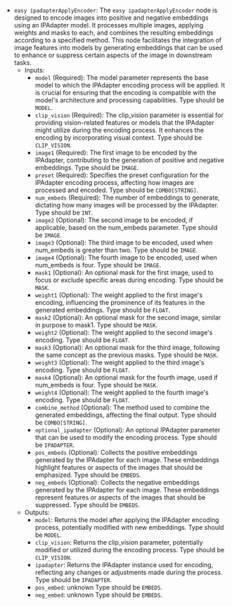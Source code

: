 - `easy ipadapterApplyEncoder`: The `easy ipadapterApplyEncoder` node is designed to encode images into positive and negative embeddings using an IPAdapter model. It processes multiple images, applying weights and masks to each, and combines the resulting embeddings according to a specified method. This node facilitates the integration of image features into models by generating embeddings that can be used to enhance or suppress certain aspects of the image in downstream tasks.
    - Inputs:
        - `model` (Required): The model parameter represents the base model to which the IPAdapter encoding process will be applied. It is crucial for ensuring that the encoding is compatible with the model's architecture and processing capabilities. Type should be `MODEL`.
        - `clip_vision` (Required): The clip_vision parameter is essential for providing vision-related features or models that the IPAdapter might utilize during the encoding process. It enhances the encoding by incorporating visual context. Type should be `CLIP_VISION`.
        - `image1` (Required): The first image to be encoded by the IPAdapter, contributing to the generation of positive and negative embeddings. Type should be `IMAGE`.
        - `preset` (Required): Specifies the preset configuration for the IPAdapter encoding process, affecting how images are processed and encoded. Type should be `COMBO[STRING]`.
        - `num_embeds` (Required): The number of embeddings to generate, dictating how many images will be processed by the IPAdapter. Type should be `INT`.
        - `image2` (Optional): The second image to be encoded, if applicable, based on the num_embeds parameter. Type should be `IMAGE`.
        - `image3` (Optional): The third image to be encoded, used when num_embeds is greater than two. Type should be `IMAGE`.
        - `image4` (Optional): The fourth image to be encoded, used when num_embeds is four. Type should be `IMAGE`.
        - `mask1` (Optional): An optional mask for the first image, used to focus or exclude specific areas during encoding. Type should be `MASK`.
        - `weight1` (Optional): The weight applied to the first image's encoding, influencing the prominence of its features in the generated embeddings. Type should be `FLOAT`.
        - `mask2` (Optional): An optional mask for the second image, similar in purpose to mask1. Type should be `MASK`.
        - `weight2` (Optional): The weight applied to the second image's encoding. Type should be `FLOAT`.
        - `mask3` (Optional): An optional mask for the third image, following the same concept as the previous masks. Type should be `MASK`.
        - `weight3` (Optional): The weight applied to the third image's encoding. Type should be `FLOAT`.
        - `mask4` (Optional): An optional mask for the fourth image, used if num_embeds is four. Type should be `MASK`.
        - `weight4` (Optional): The weight applied to the fourth image's encoding. Type should be `FLOAT`.
        - `combine_method` (Optional): The method used to combine the generated embeddings, affecting the final output. Type should be `COMBO[STRING]`.
        - `optional_ipadapter` (Optional): An optional IPAdapter parameter that can be used to modify the encoding process. Type should be `IPADAPTER`.
        - `pos_embeds` (Optional): Collects the positive embeddings generated by the IPAdapter for each image. These embeddings highlight features or aspects of the images that should be emphasized. Type should be `EMBEDS`.
        - `neg_embeds` (Optional): Collects the negative embeddings generated by the IPAdapter for each image. These embeddings represent features or aspects of the images that should be suppressed. Type should be `EMBEDS`.
    - Outputs:
        - `model`: Returns the model after applying the IPAdapter encoding process, potentially modified with new embeddings. Type should be `MODEL`.
        - `clip_vision`: Returns the clip_vision parameter, potentially modified or utilized during the encoding process. Type should be `CLIP_VISION`.
        - `ipadapter`: Returns the IPAdapter instance used for encoding, reflecting any changes or adjustments made during the process. Type should be `IPADAPTER`.
        - `pos_embed`: unknown Type should be `EMBEDS`.
        - `neg_embed`: unknown Type should be `EMBEDS`.
